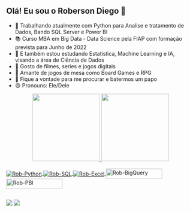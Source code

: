 ## Olá! Eu sou o Roberson Diego 👋

- 🔭 Trabalhando atualmente com Python para Analise e tratamento de Dados, Bando SQL Server e Power BI
- 📚 Curso MBA em Big Data - Data Science pela FIAP com formação prevista para Junho de 2022
- 🌱 E também estou estudando Estatística, Machine Learning e IA, visando a área de Ciência de Dados
- 🤖 Gosto de filmes, series e jogos digitais
- 👻 Amante de jogos de mesa como Board Games e RPG
- 💬 Fique a vontade para me procurar e batermos um papo
- 😄 Pronouns: Ele/Dele

<div align="center">
  <a href="https://github.com/RobersonValle">
  <img height="180em" src="https://github-readme-stats.vercel.app/api?username=RobersonValle&show_icons=true&theme=merko&include_all_commits=true&count_private=true"/>
  <img height="180em" src="https://github-readme-stats.vercel.app/api/top-langs/?username=RobersonValle&layout=compact&langs_count=7&theme=merko"/>
    
</div>
  
 <div style="display: inline_block"><br>
 
  <img align="center" alt="Rob-Python" src="https://img.shields.io/badge/Microsoft_SQL_Server-CC2927?style=for-the-badge&logo=microsoft-sql-server&logoColor=white">
  <img align="center" alt="Rob-SQL" src="https://img.shields.io/badge/Python-14354C?style=for-the-badge&logo=python&logoColor=white">
  <img align="center" alt="Rob-Excel" src="https://img.shields.io/badge/Microsoft_Excel-217346?style=for-the-badge&logo=microsoft-excel&logoColor=white">
   <img align="center" alt="Rob-BigQuery" height="27" width="150" src="https://img.shields.io/badge/-Google%20BigQuery-blue">
  <img align="center" alt="Rob-PBI" height="27" width="150" src="https://img.shields.io/badge/-Microsoft%20Power%20BI-yellow"> 
   


</div>
  
##
  
<div>
  <a href="https://www.linkedin.com/in/roberson-diego-martinho-do-valle-068054b3/" target="_blank"><img src="https://img.shields.io/badge/-LinkedIn-%230077B5?style=for-the-badge&logo=linkedin&logoColor=white" target="_blank"></a> 
  <a href="mailto:diego.engmec@outlook.com" target="_blank"><img src="https://img.shields.io/badge/Microsoft_Outlook-0078D4?style=for-the-badge&logo=microsoft-outlook&logoColor=white" target="_blank"></a> 
</div>  

